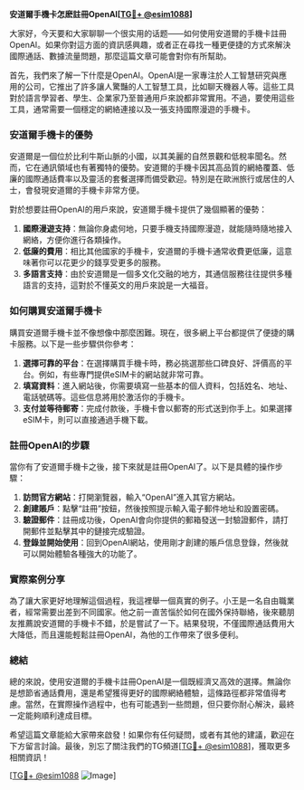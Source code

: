 **安道爾手機卡怎麽註冊OpenAI[[TG💪+ @esim1088](https://t.me/s/esim1088)]**

大家好，今天要和大家聊聊一个很实用的话题——如何使用安道爾的手機卡註冊OpenAI。如果你對這方面的資訊感興趣，或者正在尋找一種更便捷的方式來解決國際通話、數據流量問題，那麼這篇文章可能會對你有所幫助。

首先，我們來了解一下什麼是OpenAI。OpenAI是一家專注於人工智慧研究與應用的公司，它推出了許多讓人驚豔的人工智慧工具，比如聊天機器人等。這些工具對於語言學習者、學生、企業家乃至普通用戶來說都非常實用。不過，要使用這些工具，通常需要一個穩定的網絡連接以及一張支持國際漫遊的手機卡。

### 安道爾手機卡的優勢

安道爾是一個位於比利牛斯山脈的小國，以其美麗的自然景觀和低稅率聞名。然而，它在通訊領域也有著獨特的優勢。安道爾的手機卡因其高品質的網絡覆蓋、低廉的國際通話費率以及靈活的套餐選擇而備受歡迎。特別是在歐洲旅行或居住的人士，會發現安道爾的手機卡非常方便。

對於想要註冊OpenAI的用戶來說，安道爾手機卡提供了幾個顯著的優勢：

1. **國際漫遊支持**：無論你身處何地，只要手機支持國際漫遊，就能隨時隨地接入網絡，方便你進行各類操作。
2. **低廉的費用**：相比其他國家的手機卡，安道爾的手機卡通常收費更低廉，這意味著你可以花更少的錢享受更多的服務。
3. **多語言支持**：由於安道爾是一個多文化交融的地方，其通信服務往往提供多種語言的支持，這對於不懂英文的用戶來說是一大福音。

### 如何購買安道爾手機卡

購買安道爾手機卡並不像想像中那麼困難。現在，很多網上平台都提供了便捷的購卡服務。以下是一些步驟供你參考：

1. **選擇可靠的平台**：在選擇購買手機卡時，務必挑選那些口碑良好、評價高的平台。例如，有些專門提供eSIM卡的網站就非常可靠。
2. **填寫資料**：進入網站後，你需要填寫一些基本的個人資料，包括姓名、地址、電話號碼等。這些信息將用於激活你的手機卡。
3. **支付並等待郵寄**：完成付款後，手機卡會以郵寄的形式送到你手上。如果選擇eSIM卡，則可以直接通過手機下載。

### 註冊OpenAI的步驟

當你有了安道爾手機卡之後，接下來就是註冊OpenAI了。以下是具體的操作步驟：

1. **訪問官方網站**：打開瀏覽器，輸入“OpenAI”進入其官方網站。
2. **創建賬戶**：點擊“註冊”按鈕，然後按照提示輸入電子郵件地址和設置密碼。
3. **驗證郵件**：註冊成功後，OpenAI會向你提供的郵箱發送一封驗證郵件，請打開郵件並點擊其中的鏈接完成驗證。
4. **登錄並開始使用**：回到OpenAI網站，使用剛才創建的賬戶信息登錄，然後就可以開始體驗各種強大的功能了。

### 實際案例分享

為了讓大家更好地理解這個過程，我這裡舉一個真實的例子。小王是一名自由職業者，經常需要出差到不同國家。他之前一直苦惱於如何在國外保持聯絡，後來聽朋友推薦說安道爾的手機卡不錯，於是嘗試了一下。結果發現，不僅國際通話費用大大降低，而且還能輕鬆註冊OpenAI，為他的工作帶來了很多便利。

### 總結

總的來說，使用安道爾的手機卡註冊OpenAI是一個既經濟又高效的選擇。無論你是想節省通話費用，還是希望獲得更好的國際網絡體驗，這條路徑都非常值得考慮。當然，在實際操作過程中，也有可能遇到一些問題，但只要你耐心解決，最終一定能夠順利達成目標。

希望這篇文章能給大家帶來啟發！如果你有任何疑問，或者有其他的建議，歡迎在下方留言討論。最後，別忘了關注我們的TG頻道[[TG💪+ @esim1088](https://t.me/s/esim1088)]，獲取更多相關資訊！

[[TG💪+ @esim1088](https://t.me/s/esim1088) ![Image](https://i.postimg.cc/4NQfJmqS/Snipaste-2025-05-13-00-14-12.png)]